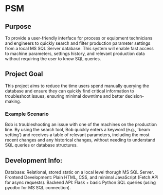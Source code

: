 # <h1>PSM</h1>

<h2>Purpose</h2>
To provide a user-friendly interface for process or equipment technicians and engineers to quickly search and filter production parameter settings from a local MS SQL Server database. This system will enable fast access to machine parameters, settings history, and relevant production data without requiring the user to know SQL queries.

<h2>Project Goal</h2>
This project aims to reduce the time users spend manually querying the database and ensure they can quickly find critical information to troubleshoot issues, ensuring minimal downtime and better decision-making.

<h3> Example Scenario</h3>
Bob is troubleshooting an issue with one of the machines on the production line. By using the search tool, Bob quickly enters a keyword (e.g., 'beam setting') and receives a table of relevant parameters, including the most recent changes and any historical changes, without needing to understand SQL queries or database structures.

<h2>Development Info:</h2>
Database: Relational, stored static on a local level thorugh MS SQL Server. 
Frontend Development:  Plain HTML, CSS, and minimal JavaScript (Fetch API for async requests).
Backend API: Flask + basic Python SQL queries (using pyodbc for MS SQL connection).
